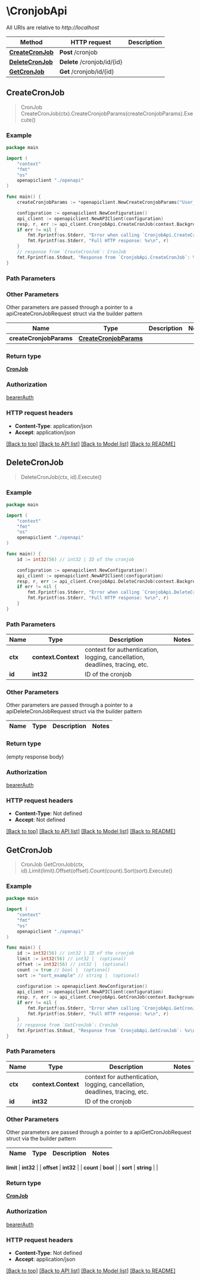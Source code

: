 # \CronjobApi

All URIs are relative to *http://localhost*

Method | HTTP request | Description
------------- | ------------- | -------------
[**CreateCronJob**](CronjobApi.md#CreateCronJob) | **Post** /cronjob | 
[**DeleteCronJob**](CronjobApi.md#DeleteCronJob) | **Delete** /cronjob/id/{id} | 
[**GetCronJob**](CronjobApi.md#GetCronJob) | **Get** /cronjob/id/{id} | 



## CreateCronJob

> CronJob CreateCronJob(ctx).CreateCronjobParams(createCronjobParams).Execute()





### Example

```go
package main

import (
    "context"
    "fmt"
    "os"
    openapiclient "./openapi"
)

func main() {
    createCronjobParams := *openapiclient.NewCreateCronjobParams("User_example", "Command_example") // CreateCronjobParams |  (optional)

    configuration := openapiclient.NewConfiguration()
    api_client := openapiclient.NewAPIClient(configuration)
    resp, r, err := api_client.CronjobApi.CreateCronJob(context.Background()).CreateCronjobParams(createCronjobParams).Execute()
    if err != nil {
        fmt.Fprintf(os.Stderr, "Error when calling `CronjobApi.CreateCronJob``: %v\n", err)
        fmt.Fprintf(os.Stderr, "Full HTTP response: %v\n", r)
    }
    // response from `CreateCronJob`: CronJob
    fmt.Fprintf(os.Stdout, "Response from `CronjobApi.CreateCronJob`: %v\n", resp)
}
```

### Path Parameters



### Other Parameters

Other parameters are passed through a pointer to a apiCreateCronJobRequest struct via the builder pattern


Name | Type | Description  | Notes
------------- | ------------- | ------------- | -------------
 **createCronjobParams** | [**CreateCronjobParams**](CreateCronjobParams.md) |  | 

### Return type

[**CronJob**](CronJob.md)

### Authorization

[bearerAuth](../README.md#bearerAuth)

### HTTP request headers

- **Content-Type**: application/json
- **Accept**: application/json

[[Back to top]](#) [[Back to API list]](../README.md#documentation-for-api-endpoints)
[[Back to Model list]](../README.md#documentation-for-models)
[[Back to README]](../README.md)


## DeleteCronJob

> DeleteCronJob(ctx, id).Execute()



### Example

```go
package main

import (
    "context"
    "fmt"
    "os"
    openapiclient "./openapi"
)

func main() {
    id := int32(56) // int32 | ID of the cronjob

    configuration := openapiclient.NewConfiguration()
    api_client := openapiclient.NewAPIClient(configuration)
    resp, r, err := api_client.CronjobApi.DeleteCronJob(context.Background(), id).Execute()
    if err != nil {
        fmt.Fprintf(os.Stderr, "Error when calling `CronjobApi.DeleteCronJob``: %v\n", err)
        fmt.Fprintf(os.Stderr, "Full HTTP response: %v\n", r)
    }
}
```

### Path Parameters


Name | Type | Description  | Notes
------------- | ------------- | ------------- | -------------
**ctx** | **context.Context** | context for authentication, logging, cancellation, deadlines, tracing, etc.
**id** | **int32** | ID of the cronjob | 

### Other Parameters

Other parameters are passed through a pointer to a apiDeleteCronJobRequest struct via the builder pattern


Name | Type | Description  | Notes
------------- | ------------- | ------------- | -------------


### Return type

 (empty response body)

### Authorization

[bearerAuth](../README.md#bearerAuth)

### HTTP request headers

- **Content-Type**: Not defined
- **Accept**: Not defined

[[Back to top]](#) [[Back to API list]](../README.md#documentation-for-api-endpoints)
[[Back to Model list]](../README.md#documentation-for-models)
[[Back to README]](../README.md)


## GetCronJob

> CronJob GetCronJob(ctx, id).Limit(limit).Offset(offset).Count(count).Sort(sort).Execute()



### Example

```go
package main

import (
    "context"
    "fmt"
    "os"
    openapiclient "./openapi"
)

func main() {
    id := int32(56) // int32 | ID of the cronjob
    limit := int32(56) // int32 |  (optional)
    offset := int32(56) // int32 |  (optional)
    count := true // bool |  (optional)
    sort := "sort_example" // string |  (optional)

    configuration := openapiclient.NewConfiguration()
    api_client := openapiclient.NewAPIClient(configuration)
    resp, r, err := api_client.CronjobApi.GetCronJob(context.Background(), id).Limit(limit).Offset(offset).Count(count).Sort(sort).Execute()
    if err != nil {
        fmt.Fprintf(os.Stderr, "Error when calling `CronjobApi.GetCronJob``: %v\n", err)
        fmt.Fprintf(os.Stderr, "Full HTTP response: %v\n", r)
    }
    // response from `GetCronJob`: CronJob
    fmt.Fprintf(os.Stdout, "Response from `CronjobApi.GetCronJob`: %v\n", resp)
}
```

### Path Parameters


Name | Type | Description  | Notes
------------- | ------------- | ------------- | -------------
**ctx** | **context.Context** | context for authentication, logging, cancellation, deadlines, tracing, etc.
**id** | **int32** | ID of the cronjob | 

### Other Parameters

Other parameters are passed through a pointer to a apiGetCronJobRequest struct via the builder pattern


Name | Type | Description  | Notes
------------- | ------------- | ------------- | -------------

 **limit** | **int32** |  | 
 **offset** | **int32** |  | 
 **count** | **bool** |  | 
 **sort** | **string** |  | 

### Return type

[**CronJob**](CronJob.md)

### Authorization

[bearerAuth](../README.md#bearerAuth)

### HTTP request headers

- **Content-Type**: Not defined
- **Accept**: application/json

[[Back to top]](#) [[Back to API list]](../README.md#documentation-for-api-endpoints)
[[Back to Model list]](../README.md#documentation-for-models)
[[Back to README]](../README.md)

